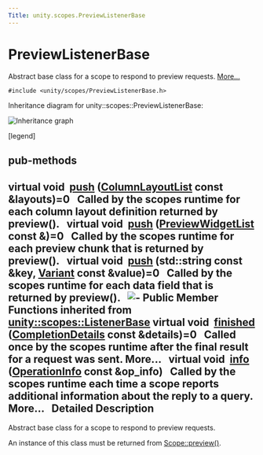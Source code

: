 ```yaml
---
Title: unity.scopes.PreviewListenerBase
---
```

        
PreviewListenerBase
===================

Abstract base class for a scope to respond to preview requests. [More...](#details)

`#include <unity/scopes/PreviewListenerBase.h>`

Inheritance diagram for unity::scopes::PreviewListenerBase:

![Inheritance graph](https://developer.ubuntu.com/static/devportal_uploaded/60215e5d-c98f-435f-8506-8a54889e20f5-api/scopes/cpp/sdk-15.04.1/unity.scopes.PreviewListenerBase/classunity_1_1scopes_1_1_preview_listener_base__inherit__graph.png)

<span class="legend">\[legend\]</span>

pub-methods
------------------------------------------------------

virtual void 
<a href="#a5e9fe1fa664cbb65a0389e5a39caf78b">push</a> (<a href="unity.scopes.md#a5b970e3c73bf25548398b32e79b2224d">ColumnLayoutList</a> const &layouts)=0
 
Called by the scopes runtime for each column layout definition returned by preview().
 
virtual void 
<a href="#a1b4c366abea27471dc9ee31873c9c37a">push</a> (<a href="unity.scopes.md#aed3b7b1daf2e49d0a820ef931caa792d">PreviewWidgetList</a> const &)=0
 
Called by the scopes runtime for each preview chunk that is returned by preview().
 
virtual void 
<a href="#a2c11160354d49672100522d3e476b7e3">push</a> (std::string const &key, <a href="unity.scopes.Variant.md">Variant</a> const &value)=0
 
Called by the scopes runtime for each data field that is returned by preview().
 
![-](https://developer.ubuntu.com/static/devportal_uploaded/dce8500a-bf17-4c59-ae09-d84fcb4c1f0c-api/scopes/cpp/sdk-15.04.1/unity.scopes.PreviewListenerBase/closed.png) Public Member Functions inherited from <a href="unity.scopes.ListenerBase.md">unity::scopes::ListenerBase</a>
virtual void 
<a href="unity.scopes.ListenerBase.md#afb44937749b61c9e3ebfa20ec6e4634b">finished</a> (<a href="unity.scopes.CompletionDetails.md">CompletionDetails</a> const &details)=0
 
Called once by the scopes runtime after the final result for a request was sent. More...
 
virtual void 
<a href="unity.scopes.ListenerBase.md#a3b38fa642754142f40968f3ff8d1bdc8">info</a> (<a href="unity.scopes.OperationInfo.md">OperationInfo</a> const &op\_info)
 
Called by the scopes runtime each time a scope reports additional information about the reply to a query. More...
 
<span id="details"></span>
Detailed Description
--------------------

Abstract base class for a scope to respond to preview requests.

An instance of this class must be returned from <a href="unity.scopes.Scope.md#a82b24083994e676524b10c407f281aa4" title="Initiates preview request. ">Scope::preview()</a>.

